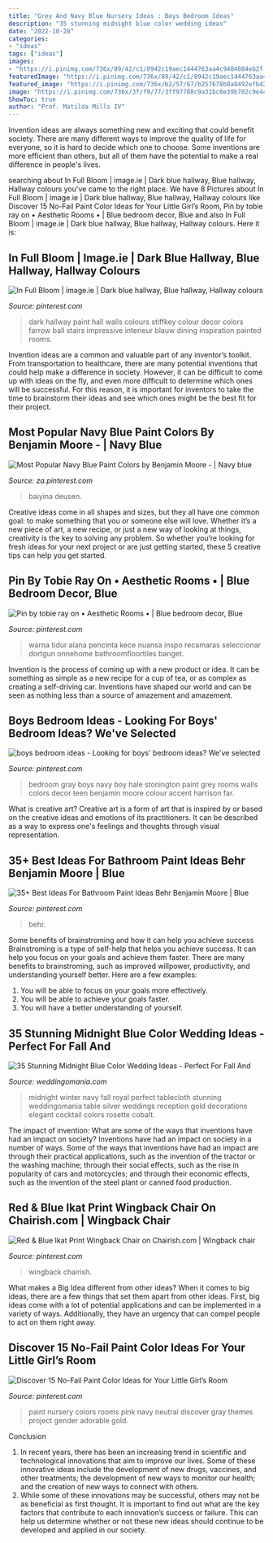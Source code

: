```yaml
---
title: "Grey And Navy Blue Nursery Ideas : Boys Bedroom Ideas"
description: "35 stunning midnight blue color wedding ideas"
date: "2022-10-28"
categories:
- "ideas"
tags: ["ideas"]
images:
- "https://i.pinimg.com/736x/89/42/c1/8942c19aec1444763aa4c9404884eb2f--ikat-print-wingback-chairs.jpg"
featuredImage: "https://i.pinimg.com/736x/89/42/c1/8942c19aec1444763aa4c9404884eb2f--ikat-print-wingback-chairs.jpg"
featured_image: "https://i.pinimg.com/736x/b2/57/67/b257678b8a8492efb420b1561b8c25f5--gray-boys-rooms-gray-living-rooms.jpg"
image: "https://i.pinimg.com/736x/3f/f9/77/3ff97788c9a31bc8e39b702c9e4470f9.jpg"
ShowToc: true
author: "Prof. Matilda Mills IV"
---
```



Invention ideas are always something new and exciting that could benefit society. There are many different ways to improve the quality of life for everyone, so it is hard to decide which one to choose. Some inventions are more efficient than others, but all of them have the potential to make a real difference in people's lives.

	

		
searching about In Full Bloom | image.ie | Dark blue hallway, Blue hallway, Hallway colours you've came to the right place. We have 8 Pictures about In Full Bloom | image.ie | Dark blue hallway, Blue hallway, Hallway colours like Discover 15 No-Fail Paint Color Ideas for Your Little Girl’s Room, Pin by tobie ray on • Aesthetic Rooms • | Blue bedroom decor, Blue and also In Full Bloom | image.ie | Dark blue hallway, Blue hallway, Hallway colours. Here it is:
		
    
## In Full Bloom | Image.ie | Dark Blue Hallway, Blue Hallway, Hallway Colours

<img loading=lazy src="https://i.pinimg.com/736x/dd/94/f2/dd94f2577521d909a8efd838b83bc637--dark-rooms-mud-rooms.jpg" onerror="this.onerror=null;this.src='https://tse3.mm.bing.net/th?id=OIP.Suh8avR3PpCdWym2mfQ_5wAAAA&amp;pid=15.1';" alt="In Full Bloom | image.ie | Dark blue hallway, Blue hallway, Hallway colours">

_Source: pinterest.com_

>dark hallway paint hall walls colours stiffkey colour decor colors farrow ball stairs impressive interieur blauw dining inspiration painted rooms. 

	

Invention ideas are a common and valuable part of any inventor’s toolkit. From transportation to healthcare, there are many potential inventions that could help make a difference in society. However, it can be difficult to come up with ideas on the fly, and even more difficult to determine which ones will be successful. For this reason, it is important for inventors to take the time to brainstorm their ideas and see which ones might be the best fit for their project.

    
## Most Popular Navy Blue Paint Colors By Benjamin Moore - | Navy Blue

<img loading=lazy src="https://i.pinimg.com/736x/3f/f9/77/3ff97788c9a31bc8e39b702c9e4470f9.jpg" onerror="this.onerror=null;this.src='https://tse1.mm.bing.net/th?id=OIP.qmLjw4ScJBGyynoHoxh-lQHaLH&amp;pid=15.1';" alt="Most Popular Navy Blue Paint Colors by Benjamin Moore - | Navy blue">

_Source: za.pinterest.com_

>baiyina deusen. 

	

Creative ideas come in all shapes and sizes, but they all have one common goal: to make something that you or someone else will love. Whether it’s a new piece of art, a new recipe, or just a new way of looking at things, creativity is the key to solving any problem. So whether you’re looking for fresh ideas for your next project or are just getting started, these 5 creative tips can help you get started.

    
## Pin By Tobie Ray On • Aesthetic Rooms • | Blue Bedroom Decor, Blue

<img loading=lazy src="https://i.pinimg.com/736x/cf/e6/57/cfe6577a6bf8e2edf9d6ed81b8638418.jpg" onerror="this.onerror=null;this.src='https://tse4.mm.bing.net/th?id=OIP.xnDWaZo5b85IyKdanmo9sQHaHa&amp;pid=15.1';" alt="Pin by tobie ray on • Aesthetic Rooms • | Blue bedroom decor, Blue">

_Source: pinterest.com_

>warna tidur alana pencinta kece nuansa inspo recamaras seleccionar dortgun onnehome bathroomfloortiles banget. 

	

Invention is the process of coming up with a new product or idea. It can be something as simple as a new recipe for a cup of tea, or as complex as creating a self-driving car. Inventions have shaped our world and can be seen as nothing less than a source of amazement and amazement.

    
## Boys Bedroom Ideas - Looking For Boys&#039; Bedroom Ideas? We&#039;ve Selected

<img loading=lazy src="https://i.pinimg.com/736x/b2/57/67/b257678b8a8492efb420b1561b8c25f5--gray-boys-rooms-gray-living-rooms.jpg" onerror="this.onerror=null;this.src='https://tse2.mm.bing.net/th?id=OIP.t3wIb2SRN3arwPi4R5sd4wHaLE&amp;pid=15.1';" alt="boys bedroom ideas - Looking for boys&#039; bedroom ideas? We&#039;ve selected">

_Source: pinterest.com_

>bedroom gray boys navy boy hale stonington paint grey rooms walls colors decor teen benjamin moore colour accent harrison far. 

	

What is creative art?
Creative art is a form of art that is inspired by or based on the creative ideas and emotions of its practitioners. It can be described as a way to express one's feelings and thoughts through visual representation.

    
## 35+ Best Ideas For Bathroom Paint Ideas Behr Benjamin Moore | Blue

<img loading=lazy src="https://i.pinimg.com/736x/26/9f/85/269f85f2cd2297cc960f2fd8cc104cc7.jpg" onerror="this.onerror=null;this.src='https://tse3.mm.bing.net/th?id=OIP.rEwg1OcVm9KLImjnj1xfaQAAAA&amp;pid=15.1';" alt="35+ Best Ideas For Bathroom Paint Ideas Behr Benjamin Moore | Blue">

_Source: pinterest.com_

>behr. 

	

Some benefits of brainstroming and how it can help you achieve success
Brainstroming is a type of self-help that helps you achieve success. It can help you focus on your goals and achieve them faster. There are many benefits to brainstroming, such as improved willpower, productivity, and understanding yourself better. Here are a few examples: 
1) You will be able to focus on your goals more effectively.
2) You will be able to achieve your goals faster.
3) You will have a better understanding of yourself.

    
## 35 Stunning Midnight Blue Color Wedding Ideas - Perfect For Fall And

<img loading=lazy src="http://i.weddingomania.com/35-stunning-midnight-blue-color-wedding-ideas-perfect-for-fall-and-winter-8-500x750.jpg" onerror="this.onerror=null;this.src='https://tse3.mm.bing.net/th?id=OIP.C119YJb5QHaYgcT73hqZUgHaLH&amp;pid=15.1';" alt="35 Stunning Midnight Blue Color Wedding Ideas - Perfect For Fall And">

_Source: weddingomania.com_

>midnight winter navy fall royal perfect tablecloth stunning weddingomania table silver weddings reception gold decorations elegant cocktail colors rosette cobalt. 

	

The impact of invention: What are some of the ways that inventions have had an impact on society?
Inventions have had an impact on society in a number of ways. Some of the ways that inventions have had an impact are through their practical applications, such as the invention of the tractor or the washing machine; through their social effects, such as the rise in popularity of cars and motorcycles; and through their economic effects, such as the invention of the steel plant or canned food production.

    
## Red &amp; Blue Ikat Print Wingback Chair On Chairish.com | Wingback Chair

<img loading=lazy src="https://i.pinimg.com/736x/89/42/c1/8942c19aec1444763aa4c9404884eb2f--ikat-print-wingback-chairs.jpg" onerror="this.onerror=null;this.src='https://tse2.mm.bing.net/th?id=OIP.cYvsj7Nu26oM2BhigcjQQQHaJ3&amp;pid=15.1';" alt="Red &amp; Blue Ikat Print Wingback Chair on Chairish.com | Wingback chair">

_Source: pinterest.com_

>wingback chairish. 

	

What makes a Big Idea different from other ideas?
When it comes to big ideas, there are a few things that set them apart from other ideas. First, big ideas come with a lot of potential applications and can be implemented in a variety of ways. Additionally, they have an urgency that can compel people to act on them right away.

    
## Discover 15 No-Fail Paint Color Ideas For Your Little Girl’s Room

<img loading=lazy src="https://i.pinimg.com/736x/01/05/7c/01057ca1639b28c5956ea00a18724f15.jpg" onerror="this.onerror=null;this.src='https://tse3.mm.bing.net/th?id=OIP.vQIWERExtAb6pZLuW1fuWQHaLc&amp;pid=15.1';" alt="Discover 15 No-Fail Paint Color Ideas for Your Little Girl’s Room">

_Source: pinterest.com_

>paint nursery colors rooms pink navy neutral discover gray themes project gender adorable gold. 

	

Conclusion
1. In recent years, there has been an increasing trend in scientific and technological innovations that aim to improve our lives. Some of these innovative ideas include the development of new drugs, vaccines, and other treatments; the development of new ways to monitor our health; and the creation of new ways to connect with others.
2. While some of these innovations may be successful, others may not be as beneficial as first thought. It is important to find out what are the key factors that contribute to each innovation’s success or failure. This can help us determine whether or not these new ideas should continue to be developed and applied in our society.

